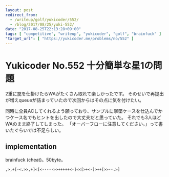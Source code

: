```yaml
---
layout: post
redirect_from:
  - /writeup/golf/yukicoder/552/
  - /blog/2017/08/25/yuki-552/
date: "2017-08-25T22:13:28+09:00"
tags: [ "competitive", "writeup", "yukicoder", "golf", "brainfuck" ]
"target_url": [ "https://yukicoder.me/problems/no/552" ]
---
```


# Yukicoder No.552 十分簡単な星1の問題

$2$重に罠を仕掛けたらWAがたくさん取れて楽しかったです。
そのせいで再提出が増えqueueが詰まっていたので次回からはその点に気を付けたい。

同時に全員ACしてくれるよう願っており、サンプルに撃墜ケースを仕込んでかつケース名でもヒントを出したので大丈夫だと思っていた。
それでも$3$人ほどWAのまま終了してしまった。
「オーバーフローに注意してください。」って書いたぐらいでは不足らしい。

## implementation

brainfuck (cheat)。$50$byte。

``` brainfuck
,>,+[-<.>>,+]<[<----->>+++++<-]<<[>+<-]>++[>>--.>]
```
